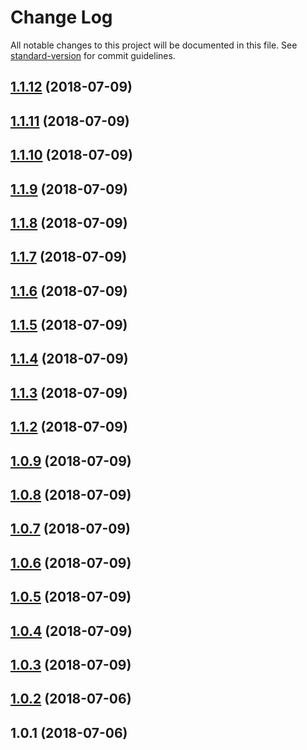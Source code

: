# Change Log

All notable changes to this project will be documented in this file. See [standard-version](https://github.com/conventional-changelog/standard-version) for commit guidelines.

<a name="1.1.12"></a>
## [1.1.12](https://github.com/eponymz/prerelease-toolkit/compare/v1.1.11...v1.1.12) (2018-07-09)



<a name="1.1.11"></a>
## [1.1.11](https://github.com/eponymz/prerelease-toolkit/compare/v1.1.10...v1.1.11) (2018-07-09)



<a name="1.1.10"></a>
## [1.1.10](https://github.com/eponymz/prerelease-toolkit/compare/v1.1.9...v1.1.10) (2018-07-09)



<a name="1.1.9"></a>
## [1.1.9](https://github.com/eponymz/prerelease-toolkit/compare/v1.1.8...v1.1.9) (2018-07-09)



<a name="1.1.8"></a>
## [1.1.8](https://github.com/eponymz/prerelease-toolkit/compare/v1.1.7...v1.1.8) (2018-07-09)



<a name="1.1.7"></a>
## [1.1.7](https://github.com/eponymz/prerelease-toolkit/compare/v1.1.6...v1.1.7) (2018-07-09)



<a name="1.1.6"></a>
## [1.1.6](https://github.com/eponymz/prerelease-toolkit/compare/v1.1.5...v1.1.6) (2018-07-09)



<a name="1.1.5"></a>
## [1.1.5](https://github.com/eponymz/prerelease-toolkit/compare/v1.1.4...v1.1.5) (2018-07-09)



<a name="1.1.4"></a>
## [1.1.4](https://github.com/eponymz/prerelease-toolkit/compare/v1.1.3...v1.1.4) (2018-07-09)



<a name="1.1.3"></a>
## [1.1.3](https://github.com/eponymz/prerelease-toolkit/compare/v1.1.2...v1.1.3) (2018-07-09)



<a name="1.1.2"></a>
## [1.1.2](https://github.com/eponymz/prerelease-toolkit/compare/v9.9.10...v1.1.2) (2018-07-09)



<a name="1.0.9"></a>
## [1.0.9](https://github.com/eponymz/prerelease-toolkit/compare/v1.0.8...v1.0.9) (2018-07-09)



<a name="1.0.8"></a>
## [1.0.8](https://github.com/eponymz/prerelease-toolkit/compare/v1.0.7...v1.0.8) (2018-07-09)



<a name="1.0.7"></a>
## [1.0.7](https://github.com/eponymz/prerelease-toolkit/compare/v1.0.6...v1.0.7) (2018-07-09)



<a name="1.0.6"></a>
## [1.0.6](https://github.com/eponymz/prerelease-toolkit/compare/v1.0.5...v1.0.6) (2018-07-09)



<a name="1.0.5"></a>
## [1.0.5](https://github.com/eponymz/prerelease-toolkit/compare/v1.0.4...v1.0.5) (2018-07-09)



<a name="1.0.4"></a>
## [1.0.4](https://github.com/eponymz/prerelease-toolkit/compare/v1.0.3...v1.0.4) (2018-07-09)



<a name="1.0.3"></a>
## [1.0.3](https://github.com/eponymz/prerelease-toolkit/compare/v1.0.2...v1.0.3) (2018-07-09)



<a name="1.0.2"></a>
## [1.0.2](https://github.com/eponymz/prerelease-toolkit/compare/v1.0.1...v1.0.2) (2018-07-06)



<a name="1.0.1"></a>
## 1.0.1 (2018-07-06)
